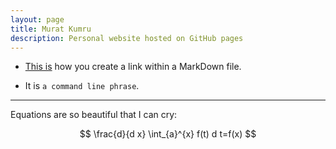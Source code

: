 ```yaml
---
layout: page
title: Murat Kumru
description: Personal website hosted on GitHub pages
---
```


- [This is](https://theuselessweb.com/) how you create a link within a MarkDown file.

- It is `a command line phrase`.

---

Equations are so beautiful that I can cry:

$$ \frac{d}{d x} \int_{a}^{x} f(t) d t=f(x) $$

